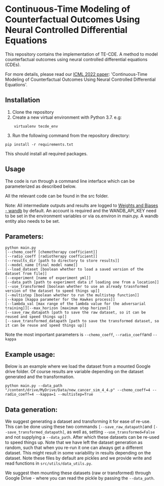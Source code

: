 # Continuous-Time Modeling of Counterfactual Outcomes Using Neural Controlled Differential Equations


This repository contains the implementation of TE-CDE. A method to model counterfactual outcomes using neural controlled differential equations (CDEs).

For more details, please read our [ICML 2022 paper](LINK): 'Continuous-Time Modeling of Counterfactual Outcomes Using Neural Controlled Differential Equations'.

## Installation
1. Clone the repository
2. Create a new virtual environment with Python 3.7. e.g:
```shell
    virtualenv tecde_env
```
3. Run the following command from the repository directory:
 ```shell
pip install -r requirements.txt
 ```
This should install all required packages.

## Usage
The code is run through a command line interface which can be parameterized as described below.

All the relevant code can be found in the src folder.

Note: All intermediate outputs and results are logged to [Weights and Biases - wandb](https://wandb.ai) by default. An account is required and the WANDB_API_KEY need to be set in the environment variables or via os.environ in main.py. A wandb entity also needs to be set.

## Parameters:

```
python main.py
[--chemo_coeff [chemotherapy coefficient]]
[--radio_coeff [radiotherapy coefficient]]
[--results_dir [path to directory to store results]]
[--model_name [final model name]]
[--load_dataset [boolean whether to load a saved version of the dataset from file]]
[--experiment [name of experiment yml]]
[--data_path [path to experiment data if loading one from a location]] [--use_transformed [boolean whether to use an already trasnformed version of the dataset to speed things up]]
[--multistep [boolean whether to run the multistep function]]
[--kappa [kappa parameter for the Hawkes process]]
[--lambda_val [max range of the lambda value for the adversarial training]][--max_horizon [maximum step horizon]]
[--save_raw_datapath [path to save the raw dataset, so it can be reused and speed things up]]
[--save_transformed_datapath [path to save the transformed dataset, so it can be reuse and speed things up]]
```

Note the most important parameters is   ``--chemo_coeff``, ``--radio_coeff``and ``--kappa``


## Example usage:

Below is an example where we load the dataset from a mounted Google drive folder. Of course results are variable depending on the dataset generated and the transformation.

```
python main.py --data_path "/content/drive/MyDrive/Data/new_cancer_sim_4_4.p" --chemo_coeff=4 --radio_coeff=4 --kappa=1 --multistep=True
```

## Data generation:
We suggest generating a dataset and transforming it for ease of re-use. This can be done using these two commands ``[--save_raw_datapath]``and ``[--save_transformed_datapath]``, as well as, setting ``--use_transformed=False`` and not supplying a ``--data_path``. After which these datasets can be re-used to speed things up. Note that we have left the dataset generation as random, such that when you re-run it one can always get a different dataset. This might result in some variability in results depending on the dataset. Note these files by default are pickles and we provide write and read functions in ``src/utils/data_utils.py``.

We suggest then mounting these datasets (raw or transformed) through Google Drive - where you can read the pickle by passing the ``--data_path``.
